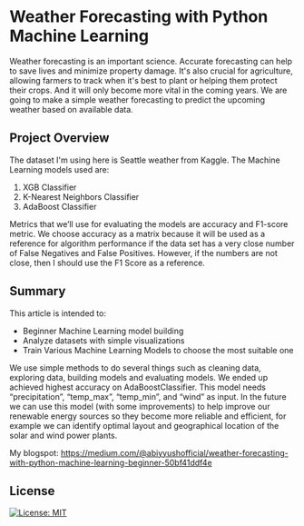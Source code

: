 # Weather Forecasting with Python Machine Learning

Weather forecasting is an important science. Accurate forecasting can help to save lives and minimize property damage. It's also crucial for agriculture, allowing farmers to track when it's best to plant or helping them protect their crops. And it will only become more vital in the coming years. We are going to make a simple weather forecasting to predict the upcoming weather based on available data.

## Project Overview
The dataset I'm using here is Seattle weather from Kaggle.
The Machine Learning models used are:
1. XGB Classifier
2. K-Nearest Neighbors Classifier
3. AdaBoost Classifier

Metrics that we’ll use for evaluating the models are accuracy and F1-score metric. We choose accuracy as a matrix because it will be used as a reference for algorithm performance if the data set has a very close number of False Negatives and False Positives. However, if the numbers are not close, then I should use the F1 Score as a reference.

## Summary
This article is intended to:
* Beginner Machine Learning model building
* Analyze datasets with simple visualizations
* Train Various Machine Learning Models to choose the most suitable one

We use simple methods to do several things such as cleaning data, exploring data, building models and evaluating models. We ended up achieved highest accuracy on AdaBoostClassifier. This model needs “precipitation”, “temp_max”, “temp_min”, and “wind” as input. In the future we can use this model (with some improvements) to help improve our renewable energy sources so they become more reliable and efficient, for example we can identify optimal layout and geographical location of the solar and wind power plants.


My blogspot: https://medium.com/@abiyyushofficial/weather-forecasting-with-python-machine-learning-beginner-50bf41ddf4e

## License
[![License: MIT](https://img.shields.io/badge/License-MIT-yellow.svg)](https://opensource.org/licenses/MIT)
